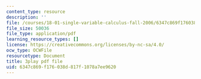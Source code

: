 ```yaml
---
content_type: resource
description: ''
file: /courses/18-01-single-variable-calculus-fall-2006/6347c869f176038d817f1078a7ee9620_9v25gg2qJYE.pdf
file_size: 50036
file_type: application/pdf
learning_resource_types: []
license: https://creativecommons.org/licenses/by-nc-sa/4.0/
ocw_type: OCWFile
resourcetype: Document
title: 3play pdf file
uid: 6347c869-f176-038d-817f-1078a7ee9620
---
```

